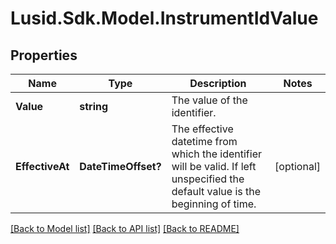 
# Lusid.Sdk.Model.InstrumentIdValue

## Properties

Name | Type | Description | Notes
------------ | ------------- | ------------- | -------------
**Value** | **string** | The value of the identifier. | 
**EffectiveAt** | **DateTimeOffset?** | The effective datetime from which the identifier will be valid. If left unspecified the default value is the beginning of time. | [optional] 

[[Back to Model list]](../README.md#documentation-for-models)
[[Back to API list]](../README.md#documentation-for-api-endpoints)
[[Back to README]](../README.md)

